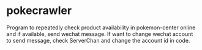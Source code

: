 # pokecrawler

Program to repeatedly check product availability in pokemon-center online and if available, send wechat message.
If want to change wechat account to send message, check ServerChan and change the account id in code.
